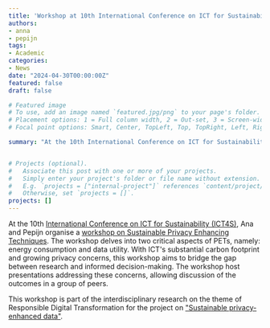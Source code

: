 ```yaml
---
title: 'Workshop at 10th International Conference on ICT for Sustainability (ICT4S)'
authors:
- anna
- pepijn
tags:
- Academic
categories:
- News
date: "2024-04-30T00:00:00Z"
featured: false
draft: false

# Featured image
# To use, add an image named `featured.jpg/png` to your page's folder.
# Placement options: 1 = Full column width, 2 = Out-set, 3 = Screen-width
# Focal point options: Smart, Center, TopLeft, Top, TopRight, Left, Right, BottomLeft, Bottom, BottomRight

summary: "At the 10th International Conference on ICT for Sustainability (ICT4S), Ana and Pepijn organise a workshop on Sustainable Privacy Enhancing Techniques!"


# Projects (optional).
#   Associate this post with one or more of your projects.
#   Simply enter your project's folder or file name without extension.
#   E.g. `projects = ["internal-project"]` references `content/project/deep-learning/index.md`.
#   Otherwise, set `projects = []`.
projects: []
---
```


At the 10th [International Conference on ICT for Sustainability (ICT4S)](https://conf.researchr.org/home/ict4s-2024), Ana and Pepijn organise a [workshop on Sustainable Privacy Enhancing Techniques](https://ict4s2024-suspets.github.io/workshop/). The workshop delves into two critical aspects of PETs, namely: energy consumption and data utility. With ICT's substantial carbon footprint and growing privacy concerns, this workshop aims to bridge the gap between research and informed decision-making. The workshop host presentations addressing these concerns, allowing discussion of the outcomes in a group of peers.

This workshop is part of the interdisciplinary research on the theme of Responsible Digital Transformation for the project on ["Sustainable privacy-enhanced data"](https://www.uva.nl/en/about-the-uva/about-the-university/strategy/theme-based-collaboration/responsible-digital-transformations.html#Sustainable-privacyenhanced-data).
